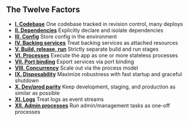 ## The Twelve Factors

<ul class="list pl0">
    <li class="pv4 pv4-ns bb b--black-10"><b class="db f4 mb1"><a href="./codebase" class="link purple underline-hover">I. Codebase</a></b>
        <span class="f4 db lh-copy">One codebase tracked in revision control, many deploys</span>
    </li>
    <li class="pv4 pv4-ns bb b--black-10"><b class="db f4 mb1"><a href="./dependencies" class="link purple underline-hover">II. Dependencies</a></b>
        <span class="f4 db lh-copy">Explicitly declare and isolate dependencies</span>
    </li>
    <li class="pv4 pv4-ns bb b--black-10"><b class="db f4 mb1"><a href="./config" class="link purple underline-hover">III. Config</a></b>
        <span class="f4 db lh-copy">Store config in the environment</span>
    </li>
    <li class="pv4 pv4-ns bb b--black-10"><b class="db f4 mb1"><a href="./backing-services" class="link purple underline-hover">IV. Backing services</a></b>
        <span class="f4 db lh-copy">Treat backing services as attached resources</span>
    </li>
    <li class="pv4 pv4-ns bb b--black-10"><b class="db f4 mb1"><a href="./build-release-run" class="link purple underline-hover">V. Build, release, run</a></b>
        <span class="f4 db lh-copy">Strictly separate build and run stages</span>
    </li>
    <li class="pv4 pv4-ns bb b--black-10"><b class="db f4 mb1"><a href="./processes" class="link purple underline-hover">VI. Processes</a></b>
        <span class="f4 db lh-copy">Execute the app as one or more stateless processes</span>
    </li>
    <li class="pv4 pv4-ns bb b--black-10"><b class="db f4 mb1"><a href="./port-binding" class="link purple underline-hover">VII. Port binding</a></b>
        <span class="f4 db lh-copy">Export services via port binding</span>
    </li>
    <li class="pv4 pv4-ns bb b--black-10"><b class="db f4 mb1"><a href="./concurrency" class="link purple underline-hover">VIII. Concurrency</a></b>
        <span class="f4 db lh-copy">Scale out via the process model</span>
    </li>
    <li class="pv4 pv4-ns bb b--black-10"><b class="db f4 mb1"><a href="./disposability" class="link purple underline-hover">IX. Disposability</a></b>
        <span class="f4 db lh-copy">Maximize robustness with fast startup and graceful shutdown</span>
    </li>
    <li class="pv4 pv4-ns bb b--black-10"><b class="db f4 mb1"><a href="./dev-prod-parity" class="link purple underline-hover">X. Dev/prod parity</a></b>
        <span class="f4 db lh-copy">Keep development, staging, and production as similar as possible</span>
    </li>
    <li class="pv4 pv4-ns bb b--black-10"><b class="db f4 mb1"><a href="./logs" class="link purple underline-hover">XI. Logs</a></b>
        <span class="f4 db lh-copy">Treat logs as event streams</span>
    </li>
    <li class="pv4 pv4-ns b--black-10"><b class="db f4 mb1"><a href="./admin-processes" class="link purple underline-hover">XII. Admin processes</a></b>
        <span class="f4 db lh-copy">Run admin/management tasks as one-off processes</span>
    </li>
</ul>

